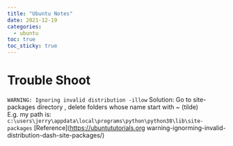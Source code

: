 ```yaml
---
title: "Ubuntu Notes"
date: 2021-12-19
categories:
  - ubuntu
toc: true
toc_sticky: true
---
```


# Trouble Shoot

``WARNING: Ignoring invalid distribution -illow``
Solution: Go to site-packages directory , delete folders whose name start with ~ (tilde)  
E.g. my path is: ``c:\users\jerry\appdata\local\programs\python\python38\lib\site-packages``
[Reference](https://ubuntututorials.org warning-ignorming-invalid-distribution-dash-site-packages/)